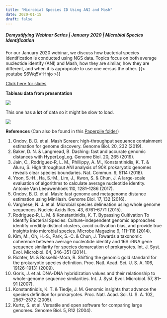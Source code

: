 ```yaml
---
title: "Microbial Species ID Using ANI and Mash"
date: 2020-01-15
draft: false
---
```


##### Demystifying Webinar Series | January 2020 | Microbial Species Identification
For our January 2020 webinar, we discuss how bacterial species identification is conducted using NGS data. Topics focus on both average nucleotide identify (ANI) and Mash, how they are similar, how they are different, and when it is appropriate to use one versus the other.
{{< youtube S6Wq5V-Hhjo >}}

[Click here for slides](../files/Microbial_ID_webinary_January_2020.pdf)

<!--more-->
__Tableau data from presentation__

<div>
<div class='tableauPlaceholder' id='viz1579272647423' style='position: relative'><noscript><a href='#'><img alt=' ' src='https:&#47;&#47;public.tableau.com&#47;static&#47;images&#47;NC&#47;NCBI_ANI_paper&#47;Sheet1&#47;1_rss.png' style='border: none' /></a></noscript><object class='tableauViz'  style='display:none;'><param name='host_url' value='https%3A%2F%2Fpublic.tableau.com%2F' /> <param name='embed_code_version' value='3' /> <param name='site_root' value='' /><param name='name' value='NCBI_ANI_paper&#47;Sheet1' /><param name='tabs' value='no' /><param name='toolbar' value='yes' /><param name='static_image' value='https:&#47;&#47;public.tableau.com&#47;static&#47;images&#47;NC&#47;NCBI_ANI_paper&#47;Sheet1&#47;1.png' /> <param name='animate_transition' value='yes' /><param name='display_static_image' value='yes' /><param name='display_spinner' value='yes' /><param name='display_overlay' value='yes' /><param name='display_count' value='yes' /><param name='filter' value='publish=yes' /></object></div>                <script type='text/javascript'>                    var divElement = document.getElementById('viz1579272647423');                    var vizElement = divElement.getElementsByTagName('object')[0];                    vizElement.style.width='100%';vizElement.style.height=(divElement.offsetWidth*0.75)+'px';                    var scriptElement = document.createElement('script');                    scriptElement.src = 'https://public.tableau.com/javascripts/api/viz_v1.js';                    vizElement.parentNode.insertBefore(scriptElement, vizElement);                </script>
</div>

This one has __a lot__ of data so it might be slow to load.

<div>
<div class='tableauPlaceholder' id='viz1579277324309' style='position: relative'><noscript><a href='#'><img alt=' ' src='https:&#47;&#47;public.tableau.com&#47;static&#47;images&#47;50&#47;500_Escherichia_s_10000&#47;Sheet1&#47;1_rss.png' style='border: none' /></a></noscript><object class='tableauViz'  style='display:none;'><param name='host_url' value='https%3A%2F%2Fpublic.tableau.com%2F' /> <param name='embed_code_version' value='3' /> <param name='site_root' value='' /><param name='name' value='500_Escherichia_s_10000&#47;Sheet1' /><param name='tabs' value='no' /><param name='toolbar' value='yes' /><param name='static_image' value='https:&#47;&#47;public.tableau.com&#47;static&#47;images&#47;50&#47;500_Escherichia_s_10000&#47;Sheet1&#47;1.png' /> <param name='animate_transition' value='yes' /><param name='display_static_image' value='yes' /><param name='display_spinner' value='yes' /><param name='display_overlay' value='yes' /><param name='display_count' value='yes' /><param name='filter' value='publish=yes' /></object></div>                <script type='text/javascript'>                    var divElement = document.getElementById('viz1579277324309');                    var vizElement = divElement.getElementsByTagName('object')[0];                    vizElement.style.width='100%';vizElement.style.height=(divElement.offsetWidth*0.75)+'px';                    var scriptElement = document.createElement('script');                    scriptElement.src = 'https://public.tableau.com/javascripts/api/viz_v1.js';                    vizElement.parentNode.insertBefore(scriptElement, vizElement);                </script>
</div>

__References__ (Can also be found in this [Paperpile folder](https://paperpile.com/shared/uSfhgd))
1.	Ondov, B. D. et al. Mash Screen: high-throughput sequence containment estimation for genome discovery. Genome Biol. 20, 232 (2019).
2.	Baker, D. N. & Langmead, B. Dashing: fast and accurate genomic distances with HyperLogLog. Genome Biol. 20, 265 (2019).
3.	Jain, C., Rodriguez-R, L. M., Phillippy, A. M., Konstantinidis, K. T. & Aluru, S. High throughput ANI analysis of 90K prokaryotic genomes reveals clear species boundaries. Nat. Commun. 9, 5114 (2018).
4.	Yoon, S.-H., Ha, S.-M., Lim, J., Kwon, S. & Chun, J. A large-scale evaluation of algorithms to calculate average nucleotide identity. Antonie Van Leeuwenhoek 110, 1281–1286 (2017).
5.	Ondov, B. D. et al. Mash: fast genome and metagenome distance estimation using MinHash. Genome Biol. 17, 132 (2016).
6.	Varghese, N. J. et al. Microbial species delineation using whole genome sequences. Nucleic Acids Res. 43, 6761–6771 (2015).
7.	Rodriguez-R, L. M. & Konstantinidis, K. T. Bypassing Cultivation To Identify Bacterial Species: Culture-independent genomic approaches identify credibly distinct clusters, avoid cultivation bias, and provide true insights into microbial species. Microbe Magazine 9, 111–118 (2014).
8.	Kim, M., Oh, H.-S., Park, S.-C. & Chun, J. Towards a taxonomic coherence between average nucleotide identity and 16S rRNA gene sequence similarity for species demarcation of prokaryotes. Int. J. Syst. Evol. Microbiol. 64, 346–351 (2014).
9.	Richter, M. & Rosselló-Móra, R. Shifting the genomic gold standard for the prokaryotic species definition. Proc. Natl. Acad. Sci. U. S. A. 106, 19126–19131 (2009).
10.	Goris, J. et al. DNA-DNA hybridization values and their relationship to whole-genome sequence similarities. Int. J. Syst. Evol. Microbiol. 57, 81–91 (2007).
11.	Konstantinidis, K. T. & Tiedje, J. M. Genomic insights that advance the species definition for prokaryotes. Proc. Natl. Acad. Sci. U. S. A. 102, 2567–2572 (2005).
12.	Kurtz, S. et al. Versatile and open software for comparing large genomes. Genome Biol. 5, R12 (2004).
